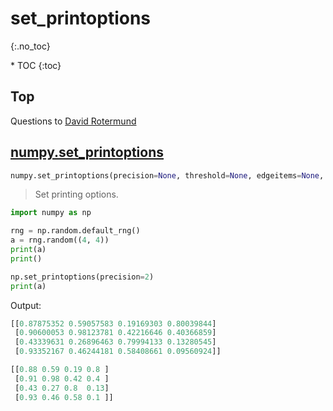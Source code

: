 # set_printoptions
{:.no_toc}

<nav markdown="1" class="toc-class">
* TOC
{:toc}
</nav>

## Top

Questions to [David Rotermund](mailto:davrot@uni-bremen.de)


## [numpy.set_printoptions](https://numpy.org/doc/stable/reference/generated/numpy.set_printoptions.html)

```python
numpy.set_printoptions(precision=None, threshold=None, edgeitems=None, linewidth=None, suppress=None, nanstr=None, infstr=None, formatter=None, sign=None, floatmode=None, *, legacy=None)[source]
```

> Set printing options.

```python
import numpy as np

rng = np.random.default_rng()
a = rng.random((4, 4))
print(a)
print()

np.set_printoptions(precision=2)
print(a)
```

Output:

```python
[[0.87875352 0.59057583 0.19169303 0.80039844]
 [0.90600053 0.98123781 0.42216646 0.40366859]
 [0.43339631 0.26896463 0.79994133 0.13280545]
 [0.93352167 0.46244181 0.58408661 0.09560924]]

[[0.88 0.59 0.19 0.8 ]
 [0.91 0.98 0.42 0.4 ]
 [0.43 0.27 0.8  0.13]
 [0.93 0.46 0.58 0.1 ]]
```

